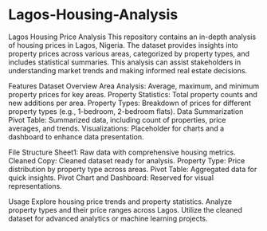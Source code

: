 # Lagos-Housing-Analysis
Lagos Housing Price Analysis
This repository contains an in-depth analysis of housing prices in Lagos, Nigeria. The dataset provides insights into property prices across various areas, categorized by property types, and includes statistical summaries. This analysis can assist stakeholders in understanding market trends and making informed real estate decisions.

Features
Dataset Overview
Area Analysis: Average, maximum, and minimum property prices for key areas.
Property Statistics: Total property counts and new additions per area.
Property Types: Breakdown of prices for different property types (e.g., 1-bedroom, 2-bedroom flats).
Data Summarization
Pivot Table: Summarized data, including count of properties, price averages, and trends.
Visualizations: Placeholder for charts and a dashboard to enhance data presentation.

File Structure
Sheet1: Raw data with comprehensive housing metrics.
Cleaned Copy: Cleaned dataset ready for analysis.
Property Type: Price distribution by property type across areas.
Pivot Table: Aggregated data for quick insights.
Pivot Chart and Dashboard: Reserved for visual representations.

Usage
Explore housing price trends and property statistics.
Analyze property types and their price ranges across Lagos.
Utilize the cleaned dataset for advanced analytics or machine learning projects.
